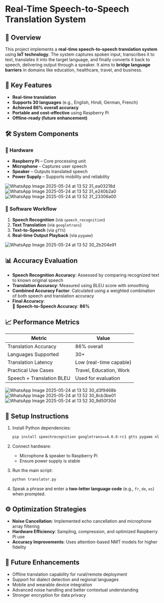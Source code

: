
# Real-Time Speech-to-Speech Translation System

## 📌 Overview

This project implements a **real-time speech-to-speech translation system** using **IoT technology**. The system captures spoken input, transcribes it to text, translates it into the target language, and finally converts it back to speech, delivering output through a speaker. It aims to **bridge language barriers** in domains like education, healthcare, travel, and business.

## 🎯 Key Features

- **Real-time translation**
- **Supports 30 languages** (e.g., English, Hindi, German, French)
- **Achieved 86% overall accuracy**
- **Portable and cost-effective** using Raspberry Pi
- **Offline-ready (future enhancement)**

## 🛠 System Components

### 🔧 Hardware
- **Raspberry Pi** – Core processing unit
- **Microphone** – Captures user speech
- **Speaker** – Outputs translated speech
- **Power Supply** – Supports mobility and reliability
  
![WhatsApp Image 2025-05-24 at 13 52 31_ea03218d](https://github.com/user-attachments/assets/9dcefbe2-3cda-4849-bd31-6d731c30af30)
![WhatsApp Image 2025-05-24 at 13 52 31_e240b2a0](https://github.com/user-attachments/assets/eb4df2d8-761c-4cb8-9847-f382383d9531)
![WhatsApp Image 2025-05-24 at 13 52 31_23306a00](https://github.com/user-attachments/assets/3d9c5afe-ed82-4ad4-ad9e-d9af87e11b50)

### 🧠 Software Workflow
1. **Speech Recognition** (via `speech_recognition`)
2. **Text Translation** (via `googletrans`)
3. **Text-to-Speech** (via `gTTS`)
4. **Real-time Output Playback** (via `pygame`)

![WhatsApp Image 2025-05-24 at 13 52 30_2b204e91](https://github.com/user-attachments/assets/aeb01363-7398-4e64-9a64-a154d7272dd8)

## 📊 Accuracy Evaluation

- **Speech Recognition Accuracy**: Assessed by comparing recognized text to known original speech
- **Translation Accuracy**: Measured using BLEU score with smoothing
- **Combined Accuracy Factor**: Calculated using a weighted combination of both speech and translation accuracy
- **Final Accuracy**:  
  🔹 **Speech-to-Speech Accuracy**: **86%**

## 📈 Performance Metrics

| Metric                    | Value                    |
|---------------------------|--------------------------|
| Translation Accuracy      | 86% overall              |
| Languages Supported       | 30+                      |
| Translation Latency       | Low (real-time capable)  |
| Practical Use Cases       | Travel, Education, Work  |
| Speech + Translation BLEU | Used for evaluation      |


![WhatsApp Image 2025-05-24 at 13 52 30_d3f9468b](https://github.com/user-attachments/assets/89d42e23-5fa2-4faf-9b02-2cf15e9cc5d3)
![WhatsApp Image 2025-05-24 at 13 52 30_8cb3be01](https://github.com/user-attachments/assets/94d6d7cf-826e-4ff7-8690-700b32a60957)
![WhatsApp Image 2025-05-24 at 13 52 30_9d50f30d](https://github.com/user-attachments/assets/8863bd67-ba4f-4775-b049-4e132e147180)

## 🚀 Setup Instructions

1. Install Python dependencies:
   ```bash
   pip install speechrecognition googletrans==4.0.0-rc1 gtts pygame nltk matplotlib transformers
   ```

2. Connect hardware:
   - Microphone & speaker to Raspberry Pi
   - Ensure power supply is stable

3. Run the main script:
   ```bash
   python translator.py
   ```

4. Speak a phrase and enter a **two-letter language code** (e.g., `fr`, `de`, `es`) when prompted.

## ⚙️ Optimization Strategies

- **Noise Cancellation**: Implemented echo cancellation and microphone array filtering
- **Hardware Efficiency**: Sampling, compression, and optimized Raspberry Pi use
- **Accuracy Improvements**: Uses attention-based NMT models for higher fidelity

## 🔮 Future Enhancements

- Offline translation capability for rural/remote deployment
- Support for dialect detection and regional languages
- Mobile and wearable device integration
- Advanced noise handling and better contextual understanding
- Stronger encryption for data privacy


